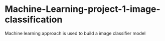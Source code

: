 # Machine-Learning-project-1-image-classification
Machine learning approach is used to build a image classifier model
